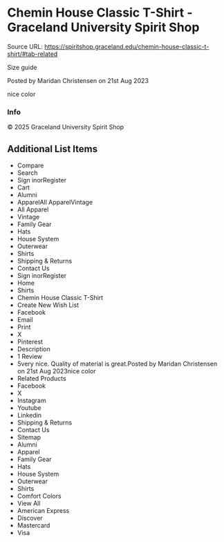 # Chemin House Classic T-Shirt - Graceland University Spirit Shop

Source URL: https://spiritshop.graceland.edu/chemin-house-classic-t-shirt/#tab-related

Size guide

Posted by Maridan Christensen on 21st Aug 2023

nice color

### Info

© 2025 Graceland University Spirit Shop


## Additional List Items

- Compare
- Search
- Sign inorRegister
- Cart
- Alumni
- ApparelAll ApparelVintage
- All Apparel
- Vintage
- Family Gear
- Hats
- House System
- Outerwear
- Shirts
- Shipping & Returns
- Contact Us
- Sign inorRegister
- Home
- Shirts
- Chemin House Classic T-Shirt
- Create New Wish List
- Facebook
- Email
- Print
- X
- Pinterest
- Description
- 1 Review
- 5very nice. Quality of material is great.Posted by Maridan Christensen on 21st Aug 2023nice color
- Related Products
- Facebook
- X
- Instagram
- Youtube
- Linkedin
- Shipping & Returns
- Contact Us
- Sitemap
- Alumni
- Apparel
- Family Gear
- Hats
- House System
- Outerwear
- Shirts
- Comfort Colors
- View All
- American Express
- Discover
- Mastercard
- Visa
